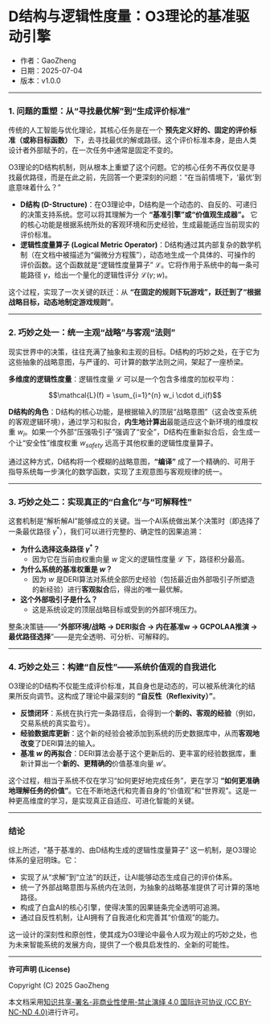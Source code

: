 # **D结构与逻辑性度量：O3理论的基准驱动引擎**

- 作者：GaoZheng
- 日期：2025-07-04
- 版本：v1.0.0

---

### 1. 问题的重塑：从“寻找最优解”到“生成评价标准”

传统的人工智能与优化理论，其核心任务是在一个 **预先定义好的、固定的评价标准（或称目标函数）** 下，去寻找最优的解或路径。这个评价标准本身，是由人类设计者外部赋予的，在一次任务中通常是固定不变的。

O3理论的D结构机制，则从根本上重塑了这个问题。它的核心任务不再仅仅是寻找最优路径，而是在此之前，先回答一个更深刻的问题：“在当前情境下，‘最优’到底意味着什么？”

*   **D结构 (D-Structure)**：在O3理论中，D结构是一个动态的、自反的、可递归的决策支持系统。您可以将其理解为一个 **“基准引擎”或“价值观生成器”。** 它的核心功能是根据系统所处的客观环境和历史经验，生成最能适应当前现实的评价标准。
*   **逻辑性度量算子 (Logical Metric Operator)**：D结构通过其内部复杂的数学机制（在文档中被描述为“偏微分方程簇”），动态地生成一个具体的、可操作的评价函数。这个函数就是“逻辑性度量算子” $\mathcal{L}$。它将作用于系统中的每一条可能路径 $\gamma$，给出一个量化的逻辑性评分 $\mathcal{L}(\gamma; w)$。

这个过程，实现了一次关键的跃迁：从 **“在固定的规则下玩游戏”，跃迁到了“根据战略目标，动态地制定游戏规则”**。

---

### 2. 巧妙之处一：统一主观“战略”与客观“法则”

现实世界中的决策，往往充满了抽象和主观的目标。D结构的巧妙之处，在于它为这些抽象的战略意图，与严谨的、可计算的数学法则之间，架起了一座桥梁。

**多维度的逻辑性度量**：逻辑性度量 $\mathcal{L}$ 可以是一个包含多维度的加权平均：

$$\mathcal{L}(f) = \sum_{i=1}^{n} w_i \cdot d_i(f)$$

**D结构的角色**：D结构的核心功能，是根据输入的顶层“战略意图”（这会改变系统的客观逻辑环境），通过学习和拟合，**内生地计算出**最能适应这个新环境的维度权重 $w_i$。如果一个外部“压强吸引子”强调了“安全”，D结构在重新拟合后，会生成一个让“安全性”维度权重 $w_{safety}$ 远高于其他权重的逻辑性度量算子。

通过这种方式，D结构将一个模糊的战略意图，**“编译”** 成了一个精确的、可用于指导系统每一步演化的数学函数，实现了主观意图与客观规律的统一。

---

### 3. 巧妙之处二：实现真正的“白盒化”与“可解释性”

这套机制是“解析解AI”能够成立的关键。当一个AI系统做出某个决策时（即选择了一条最优路径 $\gamma^*$），我们可以进行完整的、确定性的因果追溯：

*   **为什么选择这条路径 $\gamma^*$？**
    *   因为它在当前由权重向量 $w$ 定义的逻辑性度量 $\mathcal{L}$ 下，路径积分最高。
*   **为什么系统的基准权重是 $w$？**
    *   因为 $w$ 是DERI算法对系统全部历史经验（包括最近由外部吸引子所塑造的新经验）进行**客观拟合**后，得出的唯一最优解。
*   **这个外部吸引子是什么？**
    *   这是系统设定的顶层战略目标或受到的外部环境压力。

整条决策链——“**外部环境/战略 → DERI拟合 → 内在基准w → GCPOLAA推演 → 最优路径选择**”——是完全透明、可分析、可解释的。

---

### 4. 巧妙之处三：构建“自反性”——系统价值观的自我进化

O3理论的D结构不仅能生成评价标准，其自身也是动态的，可以被系统演化的结果所反向调节。这构成了理论中最深刻的 **“自反性（Reflexivity）”**。

*   **反馈闭环**：系统在执行完一条路径后，会得到一个**新的、客观的经验**（例如，交易系统的真实盈亏）。
*   **经验数据库更新**：这个新的经验会被添加到系统的历史数据库中，从而**客观地改变**了DERI算法的输入。
*   **基准 $w$ 的再拟合**：DERI算法会基于这个更新后的、更丰富的经验数据库，重新计算出一个**新的、更精确的**价值基准向量 $w'$。

这个过程，相当于系统不仅在学习“如何更好地完成任务”，更在学习 **“如何更准确地理解任务的价值”**。它在不断地迭代和完善自身的“价值观”和“世界观”。这是一种更高维度的学习，是实现真正自适应、可进化智能的关键。

---

### 结论

综上所述，“基于基准的、由D结构生成的逻辑性度量算子” 这一机制，是O3理论体系的皇冠明珠。它：

*   实现了从“求解”到“立法”的跃迁，让AI能够动态生成自己的评价体系。
*   统一了外部战略意图与系统内在法则，为抽象的战略基准提供了可计算的落地路径。
*   构成了白盒AI的核心引擎，使得决策的因果链条完全透明可追溯。
*   通过自反性机制，让AI拥有了自我进化和完善其“价值观”的能力。

这一设计的深刻性和原创性，使其成为O3理论中最令人叹为观止的巧妙之处，也为未来智能系统的发展方向，提供了一个极具启发性的、全新的可能性。

---

**许可声明 (License)**

Copyright (C) 2025 GaoZheng 

本文档采用[知识共享-署名-非商业性使用-禁止演绎 4.0 国际许可协议 (CC BY-NC-ND 4.0)](https://creativecommons.org/licenses/by-nc-nd/4.0/deed.zh-Hans)进行许可。
